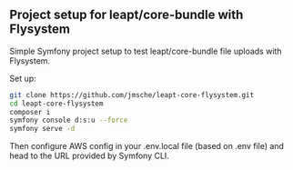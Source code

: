 Project setup for leapt/core-bundle with Flysystem
--------------------------------------------------

Simple Symfony project setup to test leapt/core-bundle file uploads with Flysystem.

Set up:

```bash
git clone https://github.com/jmsche/leapt-core-flysystem.git
cd leapt-core-flysystem
composer i
symfony console d:s:u --force
symfony serve -d
```

Then configure AWS config in your .env.local file (based on .env file) and head to the URL provided by Symfony CLI.
